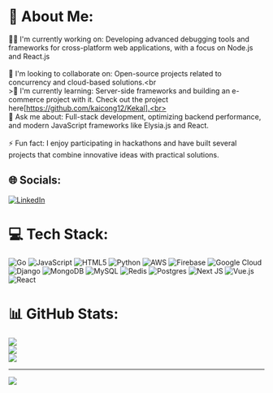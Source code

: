 # 💫 About Me:
👨‍💻 I'm currently working on: Developing advanced debugging tools and frameworks for cross-platform web applications, with a focus on Node.js and React.js<br><br>🤝 I'm looking to collaborate on: Open-source projects related to concurrency and cloud-based solutions.<br<br>>🌱 I'm currently learning: Server-side frameworks and building an e-commerce project with it. Check out the project here[https://github.com/kaicong12/Kekal].<br><br>💬 Ask me about: Full-stack development, optimizing backend performance, and modern JavaScript frameworks like Elysia.js and React.<br><br>⚡ Fun fact: I enjoy participating in hackathons and have built several projects that combine innovative ideas with practical solutions.


## 🌐 Socials:
[![LinkedIn](https://img.shields.io/badge/LinkedIn-%230077B5.svg?logo=linkedin&logoColor=white)](https://linkedin.com/in/tey-kai-cong-0777371a5) 

# 💻 Tech Stack:
![Go](https://img.shields.io/badge/go-%2300ADD8.svg?style=for-the-badge&logo=go&logoColor=white) ![JavaScript](https://img.shields.io/badge/javascript-%23323330.svg?style=for-the-badge&logo=javascript&logoColor=%23F7DF1E) ![HTML5](https://img.shields.io/badge/html5-%23E34F26.svg?style=for-the-badge&logo=html5&logoColor=white) ![Python](https://img.shields.io/badge/python-3670A0?style=for-the-badge&logo=python&logoColor=ffdd54) ![AWS](https://img.shields.io/badge/AWS-%23FF9900.svg?style=for-the-badge&logo=amazon-aws&logoColor=white) ![Firebase](https://img.shields.io/badge/firebase-%23039BE5.svg?style=for-the-badge&logo=firebase) ![Google Cloud](https://img.shields.io/badge/GoogleCloud-%234285F4.svg?style=for-the-badge&logo=google-cloud&logoColor=white) ![Django](https://img.shields.io/badge/django-%23092E20.svg?style=for-the-badge&logo=django&logoColor=white) ![MongoDB](https://img.shields.io/badge/MongoDB-%234ea94b.svg?style=for-the-badge&logo=mongodb&logoColor=white) ![MySQL](https://img.shields.io/badge/mysql-4479A1.svg?style=for-the-badge&logo=mysql&logoColor=white) ![Redis](https://img.shields.io/badge/redis-%23DD0031.svg?style=for-the-badge&logo=redis&logoColor=white) ![Postgres](https://img.shields.io/badge/postgres-%23316192.svg?style=for-the-badge&logo=postgresql&logoColor=white) ![Next JS](https://img.shields.io/badge/Next-black?style=for-the-badge&logo=next.js&logoColor=white) ![Vue.js](https://img.shields.io/badge/vue.js-%2335495e.svg?style=for-the-badge&logo=vuedotjs&logoColor=%234FC08D) ![React](https://img.shields.io/badge/react-%2320232a.svg?style=for-the-badge&logo=react&logoColor=%2361DAFB)
# 📊 GitHub Stats:
![](https://github-readme-stats.vercel.app/api?username=kaicong12&theme=react&hide_border=true&include_all_commits=true&count_private=false)<br/>
![](https://github-readme-streak-stats.herokuapp.com/?user=kaicong12&theme=react&hide_border=true)<br/>
![](https://github-readme-stats.vercel.app/api/top-langs/?username=kaicong12&theme=react&hide_border=true&include_all_commits=true&count_private=false&layout=compact)

---
[![](https://visitcount.itsvg.in/api?id=kaicong12&icon=0&color=0)](https://visitcount.itsvg.in)

<!-- Proudly created with GPRM ( https://gprm.itsvg.in ) -->
